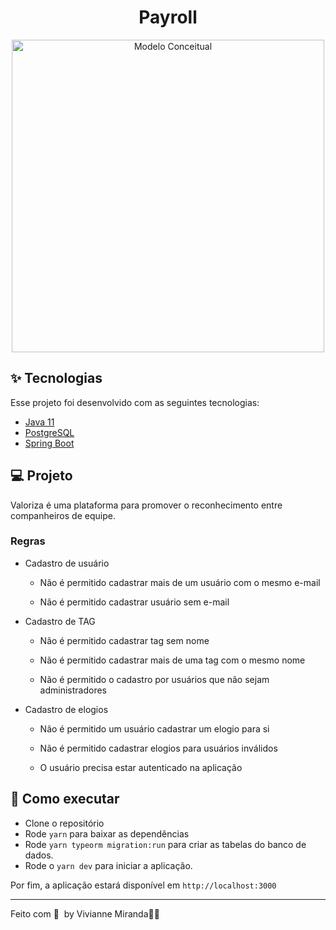 <h1 align="center">Payroll</h1>

<p align="center">
  
  <img alt="Modelo Conceitual" src="https://github.com/VivianneMiranda/Payroll/blob/main/Modelo_Conceitual.jpeg" width="500">
</p> 

## ✨ Tecnologias

Esse projeto foi desenvolvido com as seguintes tecnologias:

- [Java 11](https://www.oracle.com/br/java/technologies/javase/javase-jdk11-downloads.html)
- [PostgreSQL](https://www.postgresql.org/)
- [Spring Boot](https://spring.io/projects/spring-boot)

## 💻 Projeto

Valoriza é uma plataforma para promover o reconhecimento entre companheiros de equipe.

### Regras
- Cadastro de usuário

    - Não é permitido cadastrar mais de um usuário com o mesmo e-mail

    - Não é permitido cadastrar usuário sem e-mail

- Cadastro de TAG

    - Não é permitido cadastrar tag sem nome

    - Não é permitido cadastrar mais de uma tag com o mesmo nome

    - Não é permitido o cadastro por usuários que não sejam administradores

- Cadastro de elogios

    - Não é permitido um usuário cadastrar um elogio para si

    - Não é permitido cadastrar elogios para usuários inválidos

    - O usuário precisa estar autenticado na aplicação




## 🚀 Como executar

- Clone o repositório
- Rode `yarn` para baixar as dependências
- Rode `yarn typeorm migration:run` para criar as tabelas do banco de dados.
- Rode o `yarn dev` para iniciar a aplicação.

Por fim, a aplicação estará disponível em `http://localhost:3000`


---
Feito com 💜 &nbsp;by Vivianne Miranda👋🏻 &nbsp;
